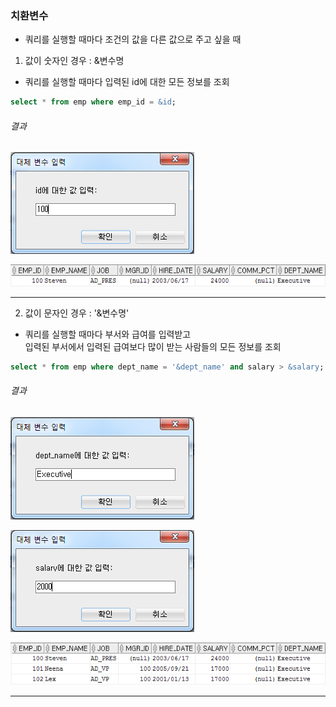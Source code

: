 

### 치환변수  
- 쿼리를 실행할 때마다 조건의 값을 다른 값으로 주고 싶을 때  

1. 값이 숫자인 경우 : &변수명  

- 쿼리를 실행할 때마다 입력된 id에 대한 모든 정보를 조회

```sql
select * from emp where emp_id = &id;
```

###### 결과

![결과3-1](/image_file/결과3-1.png)

![결과3-2](/image_file/결과3-2.png)

****

2. 값이 문자인 경우 : '&변수명'

- 쿼리를 실행할 때마다 부서와 급여를 입력받고  
입력된 부서에서 입력된 급여보다 많이 받는 사람들의 모든 정보를 조회

```sql
select * from emp where dept_name = '&dept_name' and salary > &salary;
```

###### 결과

![결과3-3](/image_file/결과3-3.png)

![결과3-4](/image_file/결과3-4.png)

![결과3-5](/image_file/결과3-5.png)

****
